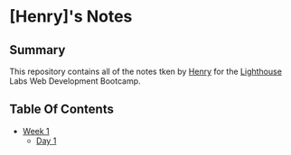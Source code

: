 # [Henry]'s Notes
## Summary
This repository contains all of the notes tken by [Henry](https://gist.github.com/henryhe1234) for the [Lighthouse](https://www.lighthouselabs.ca/) Labs Web Development Bootcamp.
## Table Of Contents
* [Week 1](/Week_1)
  * [Day 1](/Week_1/Day_1)